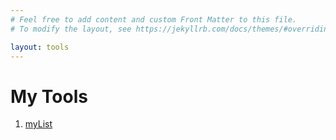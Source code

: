 ```yaml
---
# Feel free to add content and custom Front Matter to this file.
# To modify the layout, see https://jekyllrb.com/docs/themes/#overriding-theme-defaults

layout: tools
---
```

# My Tools

1. [myList](./Tools/tool-1.html)


